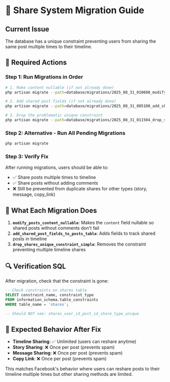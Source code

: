 # 🔧 Share System Migration Guide

## Current Issue
The database has a unique constraint preventing users from sharing the same post multiple times to their timeline.

## 🚨 Required Actions

### Step 1: Run Migrations in Order
```bash
# 1. Make content nullable (if not already done)
php artisan migrate --path=database/migrations/2025_08_31_010608_modify_posts_content_nullable.php

# 2. Add shared post fields (if not already done)
php artisan migrate --path=database/migrations/2025_08_31_005108_add_shared_post_fields_to_posts_table.php

# 3. Drop the problematic unique constraint
php artisan migrate --path=database/migrations/2025_08_31_011504_drop_shares_unique_constraint_simple.php
```

### Step 2: Alternative - Run All Pending Migrations
```bash
php artisan migrate
```

### Step 3: Verify Fix
After running migrations, users should be able to:
- ✅ Share posts multiple times to timeline
- ✅ Share posts without adding comments
- ❌ Still be prevented from duplicate shares for other types (story, message, copy_link)

## 🎯 What Each Migration Does

1. **`modify_posts_content_nullable`**: Makes the `content` field nullable so shared posts without comments don't fail
2. **`add_shared_post_fields_to_posts_table`**: Adds fields to track shared posts in timeline
3. **`drop_shares_unique_constraint_simple`**: Removes the constraint preventing multiple timeline shares

## 🔍 Verification SQL
After migration, check that the constraint is gone:
```sql
-- Check constraints on shares table
SELECT constraint_name, constraint_type 
FROM information_schema.table_constraints 
WHERE table_name = 'shares';

-- Should NOT see: shares_user_id_post_id_share_type_unique
```

## 📱 Expected Behavior After Fix
- **Timeline Sharing**: ✅ Unlimited (users can reshare anytime)
- **Story Sharing**: ❌ Once per post (prevents spam)
- **Message Sharing**: ❌ Once per post (prevents spam)
- **Copy Link**: ❌ Once per post (prevents spam)

This matches Facebook's behavior where users can reshare posts to their timeline multiple times but other sharing methods are limited.

